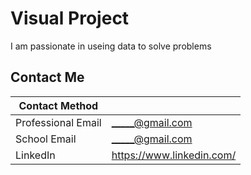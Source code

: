 
# Visual Project

I am passionate in useing data to solve problems

## Contact Me
| Contact Method |  |
| --- | --- |
| Professional Email | _____@gmail.com |
| School Email | _____@gmail.com |
| LinkedIn | https://www.linkedin.com/ |
